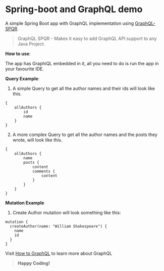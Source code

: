 # Spring-boot and GraphQL demo

A simple Spring Boot app with GraphQL implementation using [GraphQL-SPQR](https://github.com/leangen/graphql-spqr).

> GraphQL SPQR - Makes it easy to add GraphQL API support to any Java Project. 

**How to use**: 

The app has GraphiQL embedded in it, all you need to do is run the app in your favourite IDE.

**Query Example**:

1. A simple Query to get all the author names and their ids will look like this. 
```
{
    allAuthors {
        id
        name
    }
}
```
2. A more complex Query to get all the author names and the posts they wrote, will look like this. 
```
{
    allAuthors {        
        name
        posts {
            content
            comments {
                content
            }
        }
    }
}
```
**Mutation Example**
1. Create Author mutation will look something like this:
```
mutation {
  createAuthor(name: "William Shakespeare") {
    name
    id
  }
}
```

Visit [How to GraphQL](https://www.howtographql.com/) to learn more about GraphQL 

> **Happy Coding!**

